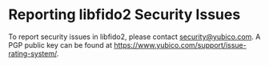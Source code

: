 # Reporting libfido2 Security Issues

To report security issues in libfido2, please contact security@yubico.com.
A PGP public key can be found at
https://www.yubico.com/support/issue-rating-system/.
